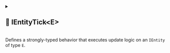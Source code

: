 
<details>
  <summary>
    <h2 id="entity-tick-t"> 🧩 IEntityTick&lt;E&gt;</h2>
    <br>Defines a strongly-typed behavior that executes update logic on an <code>IEntity</code> of type <code>E</code>.
  </summary>

<br>

```csharp
public interface IEntityTick<in E> : IEntityTick where E : IEntity
```

- **Description:** Provides a strongly-typed version of `IEntityTick` for handling update logic on a specific entity
  type.
- **Type Parameter:** `E` – The concrete entity type this behavior is associated with.
- **Inherits:** [IEntityTick](#entity-tick)

---

## 🏹 Methods

#### `Tick(E, float)`

```csharp
public void Tick(E entity, float deltaTime);
```

- **Description:** Called during the main update phase of the frame for the strongly-typed entity.
- **Parameters:**
    - `entity` – The strongly-typed entity being updated.
    - `deltaTime` – Elapsed time since the last frame.
- **Remarks:** Implements the base `IEntityTick.Tick(IEntity, float)` explicitly by casting the entity to type `E`.

---

### 🗂 Example of Usage

Update the position of a `UnitEntity` every frame

```csharp
public class UnitEntity : Entity
{
}
```

```csharp
public class MoveBehaviour : IEntityTick<UnitEntity>
{
    public void Tick(UnitEntity entity, float deltaTime)
    {
        float speed = entity.GetValue<float>("Speed");
        Vector3 position = entity.GetValue<Vector3>("Position");
        Vector3 direction = entity.GetValue<Vector3>("MoveDirection");
        
        Vector3 newPosition = position + direction * (speed * deltaTime);
        entity.SetValue("Position", newPosition);
    }
}
```

> Note: Uses the strongly-typed `UnitEntity`, so no casting from `IEntity` is required.

</details>

